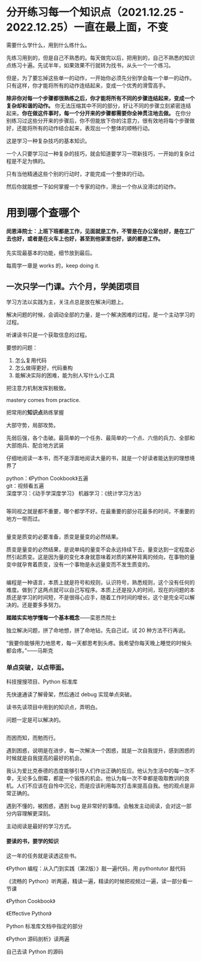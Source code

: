 
# 分开练习每一个知识点（2021.12.25 - 2022.12.25）一直在最上面，不变  

需要什么学什么，用到什么练什么。  

先练习用到的，但是自己不熟悉的。每天做完以后，把用到的，自己不熟悉的知识点练习十遍。先试半年，如果效果不行就转为找书，从头一个一个练习。  

但是，为了要忘掉这些单一的动作，一开始你必须先分别学会每一个单一的动作。只有这样，你才能将所有的动作连结起来，变成一个优秀的滑雪高手。  

**除非你对每一个步骤都很熟练之后，你才能将所有不同的步骤连结起来，变成一个复杂却和谐的动作。** 你无法压缩其中不同的部分，好让不同的步骤立刻紧密连结起来。**你在做这件事时，每一个分开来的步骤都需要你全神贯注地去做。** 在你分别练习过这些分开来的步骤后，你不但能放下你的注意力，很有效地将每个步骤做好，还能将所有的动作结合起来，表现出一个整体的顺畅行动。  

这是学习一种复杂技巧的基本知识。  

一个人只要学习过一种复杂的技巧，就会知道要学习一项新技巧，一开始的复杂过程是不足为惧的。  

只有当他精通这些个别的行动时，才能完成一个整体的行动。  

然后你就能想一下如何掌握一个专家的动作，滑出一个你从没滑过的动作。  


# 用到哪个查哪个  

#### 闵恩泽院士：上班下班都是工作，见面就是工作，不管是在办公室也好，是在工厂去也好，或者是在火车上也好，甚至到他家里也好，谈的都是工作。  

先实现最基本的功能，细节放到最后。  

每周学一章是 works 的，keep doing it.  

## 一次只学一门课。六个月，学美团项目  

学习方法以实践为主，关注点总是放在解决问题上。  

解决问题的时候，会调动全部的力量，是一个解决困难的过程，是一个主动学习的过程。  

听课读书只是一个获取信息的过程。  

要想的问题：  
1. 怎么复用代码  
2. 怎么做得更好，代码重构  
3. 能解决实际的困难，能为别人写什么小工具  



把注意力机制发挥到极致。  

mastery comes from practice.  

把常用的**知识点**熟练掌握  

大部守势，局部攻势。  

先弱后强，各个击破。最简单的一个任务、最简单的一个点、六倍的兵力、全部和大部炮兵、配合地方武装  

仔细地阅读一本书，而不是浮面地阅读大量的书，就是一个好读者能达到的理想境界了  

python：《Python Cookbook》五遍  
git：视频看五遍  
深度学习：《动手学深度学习》 
机器学习：《统计学习方法》  

```python 
```

等同视之就是都不重要，哪个都学不好。在最重要的部分花最多的时间，不重要的地方一带而过。    

```python 
```

量变是质变的必要准备，质变是量变的必然结果。  

质变是量变的必然结果，是说单纯的量变不会永远持续下去，量变达到一定程度必然引起质变。这是因为量的变化本身就意味着对质的某种背离的倾向，在事物的量变中就孕育着质变，没有一个事物是永远量变而不发生质变的。  

```python 
```

编程是一种语言，本质上就是符号和规则，认识符号，熟悉规则，这个没有任何的难度。做到了这两点就可以自己写程序。本质上还是投入的时间，现在的问题的本质还是学习的时间短，不是很得心应手，随着工作时间的增长，这个是完全可以解决的。还是要多多努力。  

**踏踏实实地学懂每一个基本概念**——栾恩杰院士

独立解决问题，拼了命地想，拼了命地钻，先自己试，试 20 种方法不行再说。  

“我要你能够用力地思考，每一天都思考到头疼。我希望你每天晚上睡觉的时候头都会疼。”——马斯克  


### 单点突破，以点带面。  

科技搜搜项目、Python 标准库

先快速通读了解骨架，然后通过 debug 实现单点突破。  

读书先读项目中用到的知识点，弄明白。  

问题一定是可以解决的。  

```python 

```

而困而知，而勉而行。  

遇到困惑，说明是在进步，每一次解决一个困惑，就是一次自我提升，感到困惑的时候就是自我提高的最好的机会。  

我认为爱比克泰德的态度能够引导人们作出正确的反应。他认为生活中的每一次不幸，无论多么倒霉，都是一个锻炼的机会。他认为每一次不幸都是吸取教训的良机。人们不应该在自怜中沉沦，而是应该利用每次打击来提高自我。他的观点是非常正确的。  


遇到不懂的，被困惑，遇到 bug 是非常好的事情。会触发主动阅读，会对这一部分内容理解更深刻。  

主动阅读是最好的学习方式。  



#### 要读的书，要学的知识  

这一年的任务就是读透这些书。  

《Python 编程：从入门到实践（第2版）》敲一遍代码，用 pythontutor 敲代码    

《流畅的 Python》听两遍，精读一遍，精读的时候把视频过一遍，读一部分看一节课  

《Python Cookbook》  

《Effective Python》  

Python 标准库文档中指定的部分  

《Python 源码剖析》读两遍  

自己去读 Python 的源码  



